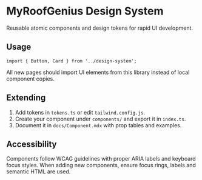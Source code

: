 # MyRoofGenius Design System

Reusable atomic components and design tokens for rapid UI development.

## Usage

```tsx
import { Button, Card } from '../design-system';
```

All new pages should import UI elements from this library instead of local component copies.

## Extending

1. Add tokens in `tokens.ts` or edit `tailwind.config.js`.
2. Create your component under `components/` and export it in `index.ts`.
3. Document it in `docs/Component.mdx` with prop tables and examples.

## Accessibility

Components follow WCAG guidelines with proper ARIA labels and keyboard focus styles. When adding new components, ensure focus rings, labels and semantic HTML are used.
